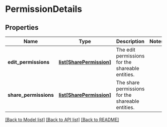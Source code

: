 # PermissionDetails

## Properties
Name | Type | Description | Notes
------------ | ------------- | ------------- | -------------
**edit_permissions** | [**list[SharePermission]**](SharePermission.md) | The edit permissions for the shareable entities. | 
**share_permissions** | [**list[SharePermission]**](SharePermission.md) | The share permissions for the shareable entities. | 

[[Back to Model list]](../README.md#documentation-for-models) [[Back to API list]](../README.md#documentation-for-api-endpoints) [[Back to README]](../README.md)

